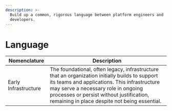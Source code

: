 ```yaml
---
description: >-
  Build up a common, rigorous language between platform engineers and
  developers.
---
```


# Language

<table data-card-size="large" data-view="cards"><thead><tr><th>Nomenclature</th><th>Description</th></tr></thead><tbody><tr><td>Early Infrastructure</td><td>The foundational, often legacy, infrastructure that an organization initially builds to support its teams and applications. This infrastructure may serve a necessary role in ongoing processes or persist without justification, remaining in place despite not being essential.</td></tr></tbody></table>

